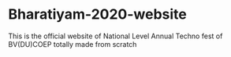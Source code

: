 # Bharatiyam-2020-website
This is the official website of National Level Annual Techno fest of BV(DU)COEP totally made from scratch
